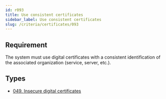 ```yaml
---
id: r093
title: Use consistent certificates
sidebar_label: Use consistent certificates
slug: /criteria/certificates/093
---
```


## Requirement

The system must use digital certificates
with a consistent identification of the associated organization
(service, server, etc.).

## Types

- [049. Insecure digital certificates](/types/049)
